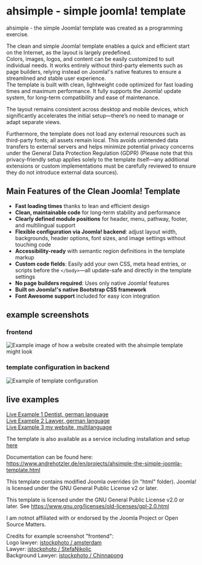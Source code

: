 # ahsimple - simple joomla! template
ahsimple - the simple Joomla! template was created as a programming exercise.

The clean and simple Joomla! template enables a quick and efficient start on the Internet, as the layout is largely predefined.\
Colors, images, logos, and content can be easily customized to suit individual needs. It works entirely without third-party elements such as page builders, relying instead on Joomla!'s native features to ensure a streamlined and stable user experience.\
The template is built with clean, lightweight code optimized for fast loading times and maximum performance. It fully supports the Joomla! update system, for long-term compatibility and ease of maintenance.

The layout remains consistent across desktop and mobile devices, which significantly accelerates the initial setup—there’s no need to manage or adapt separate views.

Furthermore, the template does not load any external resources such as third-party fonts; all assets remain local. This avoids unintended data transfers to external servers and helps minimize potential privacy concerns under the General Data Protection Regulation (GDPR) (Please note that this privacy-friendly setup applies solely to the template itself—any additional extensions or custom implementations must be carefully reviewed to ensure they do not introduce external data sources).

## Main Features of the Clean Joomla! Template

- **Fast loading times** thanks to lean and efficient design
- **Clean, maintainable code** for long-term stability and performance
- **Clearly defined module positions** for header, menu, pathway, footer, and multilingual support
- **Flexible configuration via Joomla! backend**: adjust layout width, backgrounds, header options, font sizes, and image settings without touching code
- **Accessibility-ready** with semantic region definitions in the template markup
- **Custom code fields**: Easily add your own CSS, meta head entries, or scripts before the `</body>`—all update-safe and directly in the template settings
- **No page builders required**: Uses only native Joomla! features
- **Built on Joomla!'s native Bootstrap CSS framework**
- **Font Awesome support** included for easy icon integration

## example screenshots
### frontend 
![Example image of how a website created with the ahsimple template might look](https://www.sofort-start-webseite.de/images/ahsimple-template-lawyer-example.jpg)
### template configuration in backend
![Example of template configuration](https://www.sofort-start-webseite.de/images/ahsimple-template-settings-english.jpg)
## live examples

[Live Example 1 Dentist, german language](https://www.sofort-start-webseite.de/beispiel-zahnarzt/zahnaerzte-mueller-schneider-muenchen-trudering.html)\
[Live Example 2 Lawyer, german language](https://www.sofort-start-webseite.de/beispiel-anwalt/home.html)\
[Live Example 3 my website, multilanguage](https://www.andrehotzler.de/en/)

The template is also available as a service including installation and setup [here](https://www.sofort-start-webseite.de/)

Documentation can be found here: https://www.andrehotzler.de/en/projects/ahsimple-the-simple-joomla-template.html

This template contains modified Joomla overrides (in "html" folder).
Joomla! is licensed under the GNU General Public License v2 or later.

This template is licensed under the GNU General Public License v2.0 or later.
See https://www.gnu.org/licenses/old-licenses/gpl-2.0.html

I am notnot affiliated with or endorsed by the Joomla Project or Open Source Matters. 

Credits for example screenshot "frontend":\
Logo lawyer: [istockphoto / amsterdam](https://www.istockphoto.com/de/portfolio/artsterdam)\
Lawyer: [istockphoto / StefaNikolic](https://www.istockphoto.com/de/portfolio/StefaNikolic)\
Background Lawyer: [istockphoto / Chinnapong](https://www.istockphoto.com/de/portfolio/noipornpan)